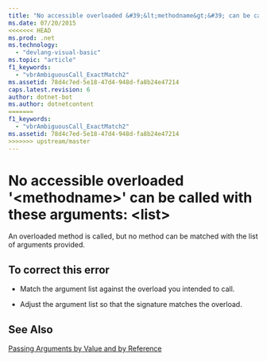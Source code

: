 ```yaml
---
title: "No accessible overloaded &#39;&lt;methodname&gt;&#39; can be called with these arguments: &lt;list&gt;"
ms.date: 07/20/2015
<<<<<<< HEAD
ms.prod: .net
ms.technology: 
  - "devlang-visual-basic"
ms.topic: "article"
f1_keywords: 
  - "vbrAmbiguousCall_ExactMatch2"
ms.assetid: 78d4c7ed-5e18-47d4-948d-fa8b24e47214
caps.latest.revision: 6
author: dotnet-bot
ms.author: dotnetcontent
=======
f1_keywords: 
  - "vbrAmbiguousCall_ExactMatch2"
ms.assetid: 78d4c7ed-5e18-47d4-948d-fa8b24e47214
>>>>>>> upstream/master
---
```

# No accessible overloaded &#39;&lt;methodname&gt;&#39; can be called with these arguments: &lt;list&gt;
An overloaded method is called, but no method can be matched with the list of arguments provided.  
  
## To correct this error  
  
-   Match the argument list against the overload you intended to call.  
  
-   Adjust the argument list so that the signature matches the overload.  
  
## See Also  
 [Passing Arguments by Value and by Reference](../../visual-basic/programming-guide/language-features/procedures/passing-arguments-by-value-and-by-reference.md)

